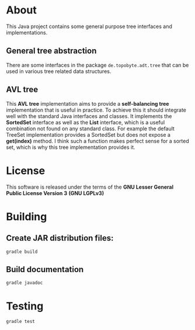 # About

This Java project contains some general purpose tree interfaces and implementations.

## General tree abstraction

There are some interfaces in the package `de.topobyte.adt.tree` that can be
used in various tree related data structures.

## AVL tree

This **AVL tree** implementation aims to provide a **self-balancing tree**
implementation that is useful in practice.
To achieve this it should integrate well with the standard Java interfaces and classes.
It implements the **SortedSet** interface as well as the **List** interface, which is a useful
combination not found on any standard class. For example the default TreeSet implementation
provides a SortedSet but does not expose a **get(index)** method. I think such a function makes
perfect sense for a sorted set, which is why this tree implementation provides it.

# License

This software is released under the terms of the **GNU Lesser General Public License Version 3** **(GNU LGPLv3)**

# Building

## Create JAR distribution files:

`gradle build`

## Build documentation

`gradle javadoc`

# Testing

`gradle test`
